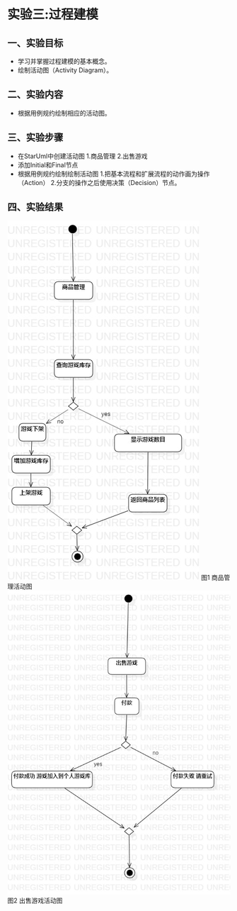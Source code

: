 # 实验三:过程建模

## 一、实验目标
- 学习并掌握过程建模的基本概念。
- 绘制活动图（Activity Diagram）。
## 二、实验内容
- 根据用例规约绘制相应的活动图。
## 三、实验步骤
- 在StarUml中创建活动图
	1.商品管理
	2.出售游戏
- 添加Initial和Final节点
- 根据用例规约绘制绘制活动图
	1.把基本流程和扩展流程的动作画为操作（Action）
	2.分支的操作之后使用决策（Decision）节点。

## 四、实验结果
![活动图](./lab3-ActivityDiagram1.jpg)
图1 商品管理活动图
![活动图](./lab3-ActivityDiagram2.jpg)
图2 出售游戏活动图
